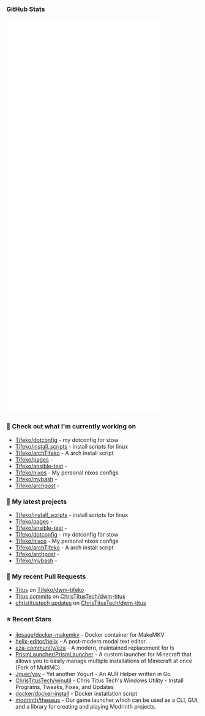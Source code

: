 
### GitHub Stats

<p align="left"><img src="https://raw.githubusercontent.com/Tifeko/Tifeko/main/github-metrics.svg" /></p>

### 👷 Check out what I'm currently working on

- [Tifeko/dotconfig](https://github.com/Tifeko/dotconfig) - my dotconfig for stow
- [Tifeko/install_scripts](https://github.com/Tifeko/install_scripts) - install scripts for linux
- [Tifeko/archTifeko](https://github.com/Tifeko/archTifeko) - A arch install script
- [Tifeko/pages](https://github.com/Tifeko/pages) - 
- [Tifeko/ansible-test](https://github.com/Tifeko/ansible-test) - 
- [Tifeko/nixos](https://github.com/Tifeko/nixos) - My personal nixos configs
- [Tifeko/mybash](https://github.com/Tifeko/mybash) - 
- [Tifeko/archpost](https://github.com/Tifeko/archpost) - 
### 🌱 My latest projects

- [Tifeko/install_scripts](https://github.com/Tifeko/install_scripts) - install scripts for linux
- [Tifeko/pages](https://github.com/Tifeko/pages) - 
- [Tifeko/ansible-test](https://github.com/Tifeko/ansible-test) - 
- [Tifeko/dotconfig](https://github.com/Tifeko/dotconfig) - my dotconfig for stow
- [Tifeko/nixos](https://github.com/Tifeko/nixos) - My personal nixos configs
- [Tifeko/archTifeko](https://github.com/Tifeko/archTifeko) - A arch install script
- [Tifeko/archpost](https://github.com/Tifeko/archpost) - 
- [Tifeko/mybash](https://github.com/Tifeko/mybash) - 
### 🔨 My recent Pull Requests

- [Titus](https://github.com/Tifeko/dwm-tifeko/pull/1) on [Tifeko/dwm-tifeko](https://github.com/Tifeko/dwm-tifeko)
- [Titus commits](https://github.com/ChrisTitusTech/dwm-titus/pull/24) on [ChrisTitusTech/dwm-titus](https://github.com/ChrisTitusTech/dwm-titus)
- [christitustech updates](https://github.com/ChrisTitusTech/dwm-titus/pull/10) on [ChrisTitusTech/dwm-titus](https://github.com/ChrisTitusTech/dwm-titus)
### ⭐ Recent Stars

- [jlesage/docker-makemkv](https://github.com/jlesage/docker-makemkv) - Docker container for MakeMKV
- [helix-editor/helix](https://github.com/helix-editor/helix) - A post-modern modal text editor.
- [eza-community/eza](https://github.com/eza-community/eza) - A modern, maintained replacement for ls
- [PrismLauncher/PrismLauncher](https://github.com/PrismLauncher/PrismLauncher) - A custom launcher for Minecraft that allows you to easily manage multiple installations of Minecraft at once (Fork of MultiMC)
- [Jguer/yay](https://github.com/Jguer/yay) - Yet another Yogurt - An AUR Helper written in Go
- [ChrisTitusTech/winutil](https://github.com/ChrisTitusTech/winutil) - Chris Titus Tech&#39;s Windows Utility - Install Programs, Tweaks, Fixes, and Updates
- [docker/docker-install](https://github.com/docker/docker-install) - Docker installation script
- [modrinth/theseus](https://github.com/modrinth/theseus) - Our game launcher which can be used as a CLI, GUI, and a library for creating and playing Modrinth projects.
